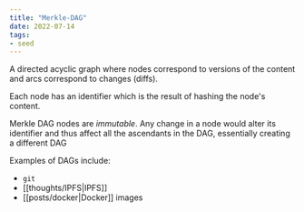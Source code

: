 ```yaml
---
title: "Merkle-DAG"
date: 2022-07-14
tags:
- seed
---
```


A directed acyclic graph where nodes correspond to versions of the content and arcs correspond to changes (diffs).

Each node has an identifier which is the result of hashing the node's content.

Merkle DAG nodes are _immutable_. Any change in a node would alter its identifier and thus affect all the ascendants in the DAG, essentially creating a different DAG

Examples of DAGs include:
- `git`
- [[thoughts/IPFS|IPFS]]
- [[posts/docker|Docker]] images